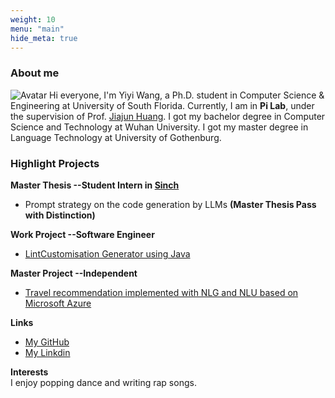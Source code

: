 ```yaml
---
weight: 10
menu: "main"
hide_meta: true
---
```


### About me
![Avatar](https://braveoneone.github.io/me.jpeg) 
      Hi everyone, I'm Yiyi Wang, a Ph.D. student in Computer Science & Engineering at University of South Florida. 
      Currently, I am in **Pi Lab**, under the supervision of Prof. 
      [Jiajun Huang](https://jiajunhuang1999.github.io).
      I got my bachelor degree in Computer Science and Technology at Wuhan University. 
      I got my master degree in Language Technology at University of Gothenburg.

### Highlight Projects
**Master Thesis --Student Intern in [Sinch](https://sinch.com)**
* Prompt strategy on the code generation by LLMs **(Master Thesis Pass with Distinction)**  

**Work Project --Software Engineer**
* [LintCustomisation Generator using Java](https://github.com/Braveoneone/LintCustomisation/tree/main)  

**Master Project --Independent**
* [Travel recommendation implemented with NLG and NLU based on Microsoft Azure](https://github.com/Braveoneone/final-project-dialogue-system2/blob/main/README.md)

**Links**
* [My GitHub](https://github.com/Braveoneone) 
* [My Linkdin](https://www.linkedin.com/in/yiyi-wang-0551b7179/)

**Interests**  
I enjoy popping dance and writing rap songs.
